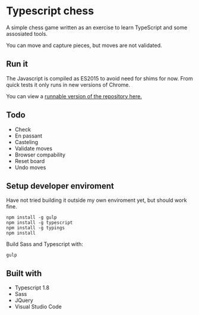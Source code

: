 # Typescript chess

A simple chess game written as an exercise to learn TypeScript and some assosiated tools.

You can move and capture pieces, but moves are not validated.

## Run it

The Javascript is compiled as ES2015 to avoid need for shims for now. From quick tests it only runs in new versions of Chrome. 

You can view a [runnable version of the repository here.](https://cdn.rawgit.com/dwenner/typescript-chess/master/index.html)  

## Todo

* Check
* En passant
* Casteling
* Validate moves
* Browser compability
* Reset board
* Undo moves

## Setup developer enviroment

Have not tried building it outside my own enviroment yet, but should work fine.
```
npm install -g gulp 
npm install -g typescript 
npm install -g typings 
npm install
```

Build Sass and Typescript with: 
```
gulp
```

## Built with

* Typescript 1.8
* Sass
* JQuery
* Visual Studio Code